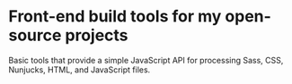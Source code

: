 # Front-end build tools for my open-source projects

Basic tools that provide a simple JavaScript API for processing Sass, CSS, Nunjucks, HTML, and JavaScript files.
